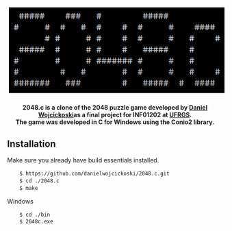  <p align="center"> 
    <img src="img/logo.png" alt="2048.c" style="vertical-align:top; margin:6px 4px">
 </p>

<div align="center">
    <h4>
       2048.c is a clone of the 2048 puzzle game developed by <a href="https://github.com/danielwojcickoski">Daniel Wojcickoski</a>as a final project for INF01202 at <a href="http://www.ufrgs.br/english/home">UFRGS</a>.
       <br>
        The game was developed in C for Windows using the Conio2 library.
    </h4>
</div>

## Installation
Make sure you already have build essentials installed.
```bash
    $ https://github.com/danielwojcickoski/2048.c.git
    $ cd ./2048.c
    $ make
```
Windows
```bash
    $ cd ./bin
    $ 2048c.exe
```
